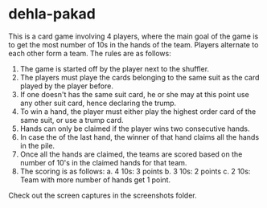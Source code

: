 # dehla-pakad

This is a card game involving 4 players, where the main goal of the game is to get the most number of 10s in the hands of the team. Players alternate to each other form a team.
The rules are as follows:
1. The game is started off by the player next to the shuffler.
2. The players must playe the cards belonging to the same suit as the card played by the player before.
3. If one doesn't has the same suit card, he or she may at this point use any other suit card, hence declaring the trump.
4. To win a hand, the player must either play the highest order card of the same suit, or use a trump card.
5. Hands can only be claimed if the player wins two consecutive hands.
6. In case the of the last hand, the winner of that hand claims all the hands in the pile.
7. Once all the hands are claimed, the teams are scored based on the number of 10's in the claimed hands for that team.
8. The scoring is as follows:
            a. 4 10s: 3 points
            b. 3 10s: 2 points
            c. 2 10s: Team with more number of hands get 1 point.


Check out the screen captures in the screenshots folder.
